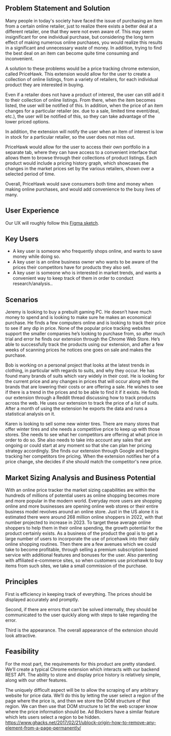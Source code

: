 ## Problem Statement and Solution

Many people in today's society have faced the issue of purchasing an item from a
certain online retailer, just to realize there exists a better deal at a
different retailer, one that they were not even aware of. This may seem
insignificant for one individual purchase, but considering the long term effect
of making numerous online purchases, you would realize this results in a
significant and unnecessary waste of money. In addition, trying to find the best
deal on an item can become quite time consuming and inconvenient.

A solution to these problems would be a price tracking chrome extension, called
PriceHawk. This extension would allow for the user to create a collection of
online listings, from a variety of retailers, for each individual product they
are interested in buying.

Even if a retailer does not have a product of interest, the user can still add
it to their collection of online listings. From there, when the item becomes
listed, the user will be notified of this. In addition, when the price of an
item changes for a particular retailer (ex. due to a sale, limited time
event/deal, etc.), the user will be notified of this, so they can take advantage
of the lower priced options.

In addition, the extension will notify the user when an item of interest is low
in stock for a particular retailer, so the user does not miss out.

PriceHawk would allow for the user to access their own portfolio in a separate
tab, where they can have access to a convenient interface that allows them to
browse through their collections of product listings. Each product would include
a pricing history graph, which showcases the changes in the market prices set by
the various retailers, shown over a selected period of time.

Overall, PriceHawk would save consumers both time and money when making online
purchases, and would add convenience to the busy lives of many.

## User Experience

Our UX will roughly follow this
[Figma sketch](https://www.figma.com/file/UkgZOcVDRwv47Z6Ad9kZib).

## Key Users

- A key user is someone who frequently shops online, and wants to save money
  while doing so.
- A key user is an online business owner who wants to be aware of the prices
  their competitors have for products they also sell.
- A key user is someone who is interested in market trends, and wants a
  convenient way to keep track of them in order to conduct research/analysis..

## Scenarios

Jeremy is looking to buy a prebuilt gaming PC. He doesn’t have much money to
spend and is looking to make sure he makes an economical purchase. He finds a
few computers online and is looking to track their price to see if any dip in
price. None of the popular price tracking websites support the smaller companies
he’s looking to purchase from, so after much trial and error he finds our
extension through the Chrome Web Store. He’s able to successfully track the
products using our extension, and after a few weeks of scanning prices he
notices one goes on sale and makes the purchase.

Bob is working on a personal project that looks at the latest trends in
clothing, in particular with regards to suits, and why they occur. He has found
many brands of suits which vary widely in their cost. He is looking for the
current price and any changes in prices that will occur along with the brands
that are lowering their costs or are offering a sale. He wishes to see if there
is a trend in the prices and to be able to find it if it exists. He finds our
extension through a Reddit thread discussing how to track products across the
web. He uses our extension to track the price of a list of suits. After a month
of using the extension he exports the data and runs a statistical analysis on
it.

Karen is looking to sell some new winter tires. There are many stores that offer
winter tires and she needs a competitive price to keep up with those stores. She
needs to see what her competitors are offering at what price in order to do so.
She also needs to take into account any sales that are ongoing or could start at
any moment so that she can plan her pricing strategy accordingly. She finds our
extension through Google and begins tracking her competitors tire pricing. When
the extension notifies her of a price change, she decides if she should match
the competitor's new price.

## Market Sizing Analysis and Business Potential

With an online price tracker the market sizing capabilities are within the
hundreds of millions of potential users as online shopping becomes more and more
popular in the modern world. Everyday more users are shopping online and more
businesses are opening online web stores or their entire business model revolves
around an online store. Just in the US alone it is estimated there were around
268 million online shoppers in 2022, with that number projected to increase
in 2023. To target these average online shoppers to help them in their online
spending, the growth potential for the product certainly exists. As a business
of the product the goal is to get a large number of users to incorporate the use
of pricehawk into their daily online shopping routines. Then there are a few
avenues which we could take to become profitable, through selling a premium
subscription based service with additional features and bonuses for the user.
Also parenting with affiliated e-commerce sites, so when customers use pricehawk
to buy items from such sites, we take a small commission of the purchase.

## Principles

First is efficiency in keeping track of everything. The prices should be
displayed accurately and promptly.

Second, if there are errors that can’t be solved internally, they should be
communicated to the user quickly along with steps to take regarding the error.

Third is the appearance. The overall appearance of the extension should look
attractive.

## Feasibility

For the most part, the requirements for this product are pretty standard. We’ll
create a typical Chrome extension which interacts with our backend REST API. The
ability to store and display price history is relatively simple, along with our
other features.

The uniquely difficult aspect will be to allow the scraping of any arbitrary
website for price data. We’ll do this by letting the user select a region of the
page where the price is, and then we store the DOM structure of that region. We
can then use that DOM structure to let the web scraper know where the price
information should be. Ad Blockers have a similar feature which lets users
select a region to be hidden.
https://www.ghacks.net/2017/02/21/ublock-origin-how-to-remove-any-element-from-a-page-permanently/
